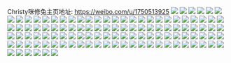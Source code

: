 Christy咪修兔主页地址: https://weibo.com/u/1750513925 
![](https://wx4.sinaimg.cn/mw2000/6856b905ly1h8ez6188yvj22c034ab2b.jpg) 
![](https://wx4.sinaimg.cn/mw2000/6856b905ly1h8ez63idzvj22c03auqv7.jpg) 
![](https://wx4.sinaimg.cn/mw2000/6856b905ly1h7wwvog18kj21nu2yokjm.jpg) 
![](https://wx4.sinaimg.cn/mw2000/6856b905ly1h7wwvq5bvmj21g72psu0y.jpg) 
![](https://wx4.sinaimg.cn/mw2000/6856b905ly1h7wwvs82qsj21oq2yo7wj.jpg) 
![](https://wx4.sinaimg.cn/mw2000/6856b905ly1h7wwvuyo1uj21lq2yonpf.jpg) 
![](https://wx4.sinaimg.cn/mw2000/6856b905ly1h7wwvwxzy1j228030nnpf.jpg) 
![](https://wx4.sinaimg.cn/mw2000/6856b905ly1h7wwvz5k59j21nq2yob2a.jpg) 
![](https://wx4.sinaimg.cn/mw2000/6856b905ly1h7wwvzs3afj21nm2lc4qp.jpg) 
![](https://wx4.sinaimg.cn/mw2000/6856b905ly1h7www0y3z2j227z2v5b2b.jpg) 
![](https://wx4.sinaimg.cn/mw2000/6856b905ly1h7www3erypj21oq2yo4qr.jpg) 
![](https://wx4.sinaimg.cn/mw2000/6856b905ly1h7www5fovoj20zo18r1ky.jpg) 
![](https://wx4.sinaimg.cn/mw2000/6856b905ly1h7www7rkvwj22c0340npe.jpg) 
![](https://wx4.sinaimg.cn/mw2000/6856b905ly1h7wwvmiylfj22qv1oib2a.jpg) 
![](https://wx4.sinaimg.cn/mw2000/6856b905ly1h7www8gkmqj20x71hv4fl.jpg) 
![](https://wx4.sinaimg.cn/mw2000/6856b905ly1h7www8yomdj21np2qhe81.jpg) 
![](https://wx4.sinaimg.cn/mw2000/6856b905ly1h7wwwara79j21nd2h2kjl.jpg) 
![](https://wx4.sinaimg.cn/mw2000/6856b905gy1h7q2xpmxh2j21nu1u6u0x.jpg) 
![](https://wx4.sinaimg.cn/mw2000/6856b905gy1h7q2xlm5uqj21n62yox6q.jpg) 
![](https://wx4.sinaimg.cn/mw2000/6856b905gy1h7q2xxf24uj22yo1o04qr.jpg) 
![](https://wx4.sinaimg.cn/mw2000/6856b905gy1h7q2y3jfsij21mm2yokjm.jpg) 
![](https://wx4.sinaimg.cn/mw2000/6856b905gy1h7q2yaseg4j21ou2yo1kz.jpg) 
![](https://wx4.sinaimg.cn/mw2000/6856b905gy1h7q2ygrfh5j22yo1o0kjm.jpg) 
![](https://wx4.sinaimg.cn/mw2000/6856b905gy1h7q2yr4av6j22bz2w2hdv.jpg) 
![](https://wx4.sinaimg.cn/mw2000/6856b905gy1h7q2z1snvrj22802yib2c.jpg) 
![](https://wx4.sinaimg.cn/mw2000/6856b905gy1h7q2zeryujj227k2kh7wj.jpg) 
![](https://wx4.sinaimg.cn/mw2000/6856b905gy1h7q2zgeo78j20zk16ltui.jpg) 
![](https://wx4.sinaimg.cn/mw2000/6856b905gy1h7q2zmjjsgj21o02hnx6p.jpg) 
![](https://wx4.sinaimg.cn/mw2000/6856b905gy1h7q2z6ovcpj21o02ff1ky.jpg) 
![](https://wx4.sinaimg.cn/mw2000/6856b905ly1h7ilkyj01oj228030fu0z.jpg) 
![](https://wx4.sinaimg.cn/mw2000/6856b905ly1h7ilksvi0jj22522tbqv7.jpg) 
![](https://wx4.sinaimg.cn/mw2000/6856b905ly1h7ilktednqj20oj0zxdph.jpg) 
![](https://wx4.sinaimg.cn/mw2000/6856b905ly1h7ilkrfusaj224x2xjx6q.jpg) 
![](https://wx4.sinaimg.cn/mw2000/6856b905ly1h7ilkvrxcej22pu2c6e83.jpg) 
![](https://wx4.sinaimg.cn/mw2000/6856b905ly1h7ilkplyqbj22802yo4qr.jpg) 
![](https://wx4.sinaimg.cn/mw2000/6856b905ly1h7ilkyzpurj21400u0do1.jpg) 
![](https://wx4.sinaimg.cn/mw2000/6856b905ly1h7ilkuhtw0j22ud1o07wi.jpg) 
![](https://wx4.sinaimg.cn/mw2000/6856b905ly1h7ilkzc5byj20tz0ww12d.jpg) 
![](https://wx4.sinaimg.cn/mw2000/6856b905ly1h79pr6o4pej21o02p61kx.jpg) 
![](https://wx4.sinaimg.cn/mw2000/6856b905gy1h6zh95bdfij22802yzdwn.jpg) 
![](https://wx4.sinaimg.cn/mw2000/6856b905gy1h6zh8z8fnlj22c03401l0.jpg) 
![](https://wx4.sinaimg.cn/mw2000/6856b905gy1h6zh8x1ngxj228030jhdy.jpg) 
![](https://wx4.sinaimg.cn/mw2000/6856b905gy1h6zh91161wj22c0340b2a.jpg) 
![](https://wx4.sinaimg.cn/mw2000/6856b905gy1h6zh8p4wakj22ag2yve82.jpg) 
![](https://wx4.sinaimg.cn/mw2000/6856b905gy1h6zh96g8tjj22c0340kjl.jpg) 
![](https://wx4.sinaimg.cn/mw2000/6856b905gy1h6tu7ta9o3j225v2thb2c.jpg) 
![](https://wx4.sinaimg.cn/mw2000/6856b905gy1h6tu87827uj233z261x6p.jpg) 
![](https://wx4.sinaimg.cn/mw2000/6856b905ly1h6h0r7pb56j220k34kgsp.jpg) 
![](https://wx4.sinaimg.cn/mw2000/6856b905ly1h6h0r1fdmfj220w32sb2b.jpg) 
![](https://wx4.sinaimg.cn/mw2000/6856b905ly1h6h0ronk9qj220w330u0y.jpg) 
![](https://wx4.sinaimg.cn/mw2000/6856b905ly1h6h0r4n8vpj220w31wu0z.jpg) 
![](https://wx4.sinaimg.cn/mw2000/6856b905ly1h6h0qwyes0j228032r7wm.jpg) 
![](https://wx4.sinaimg.cn/mw2000/6856b905ly1h6h0rqnb92j21if2dsdla.jpg) 
![](https://wx4.sinaimg.cn/mw2000/6856b905ly1h6h0rjt4gij21jk2bsh1u.jpg) 
![](https://wx4.sinaimg.cn/mw2000/6856b905ly1h6h0qy8upnj210g1iq0z8.jpg) 
![](https://wx4.sinaimg.cn/mw2000/6856b905ly1h6h0rahpv6j231c21a7ls.jpg) 
![](https://wx4.sinaimg.cn/mw2000/6856b905ly1h6h0rh89izj231c23i4qr.jpg) 
![](https://wx4.sinaimg.cn/mw2000/6856b905ly1h6h0rkj3n5j210g1iqke9.jpg) 
![](https://wx4.sinaimg.cn/mw2000/6856b905ly1h6h0rd4potj231c20wk3w.jpg) 
![](https://wx4.sinaimg.cn/mw2000/6856b905ly1h6h0rt1dpmj231c20wahh.jpg) 
![](https://wx4.sinaimg.cn/mw2000/6856b905ly1h6bds1nhfhj21z32thqv6.jpg) 
![](https://wx4.sinaimg.cn/mw2000/6856b905ly1h68m7u5ur3j22o32cu4qr.jpg) 
![](https://wx4.sinaimg.cn/mw2000/6856b905ly1h68m7ikolaj20xz14zqrc.jpg) 
![](https://wx4.sinaimg.cn/mw2000/6856b905ly1h68m7nhj6tj22yo284u10.jpg) 
![](https://wx4.sinaimg.cn/mw2000/6856b905ly1h68m7un8mpj20zk16sn2i.jpg) 
![](https://wx4.sinaimg.cn/mw2000/6856b905ly1h68m7sdaglj2280323auw.jpg) 
![](https://wx4.sinaimg.cn/mw2000/6856b905ly1h68m7uzyp0j20zk16s44y.jpg) 
![](https://wx4.sinaimg.cn/mw2000/6856b905ly1h60s9llu3jj22802yodlt.jpg) 
![](https://wx4.sinaimg.cn/mw2000/6856b905ly1h5x7b9iewgj20dw0u2gm2.jpg) 
![](https://wx4.sinaimg.cn/mw2000/6856b905ly1h5ukx7atayj21ni2yoqv5.jpg) 
![](https://wx4.sinaimg.cn/mw2000/6856b905ly1h5ukxaiiqpj22802you0z.jpg) 
![](https://wx4.sinaimg.cn/mw2000/6856b905ly1h5ukxfn2gnj20zk0nitf4.jpg) 
![](https://wx4.sinaimg.cn/mw2000/6856b905ly1h5ukxl16ajj21o024akjl.jpg) 
![](https://wx4.sinaimg.cn/mw2000/6856b905ly1h5ukxn7nxbj227z2q6e82.jpg) 
![](https://wx4.sinaimg.cn/mw2000/6856b905ly1h5ukxgj70qj227z2ejnpd.jpg) 
![](https://wx4.sinaimg.cn/mw2000/6856b905ly1h5ukxdiw8xj22802wnnpf.jpg) 
![](https://wx4.sinaimg.cn/mw2000/6856b905ly1h5ukxj0sjlj22422c9e81.jpg) 
![](https://wx4.sinaimg.cn/mw2000/6856b905ly1h5ukxhzywuj21o02804qp.jpg) 
![](https://wx4.sinaimg.cn/mw2000/6856b905ly1h5ukxf7e6jj20w312i79z.jpg) 
![](https://wx4.sinaimg.cn/mw2000/6856b905ly1h5twilwfc4j213s0u2akz.jpg) 
![](https://wx4.sinaimg.cn/mw2000/6856b905ly1h5nhjp63dhj21mu2yob2c.jpg) 
![](https://wx4.sinaimg.cn/mw2000/6856b905ly1h5nhjlvscuj21o021au0x.jpg) 
![](https://wx4.sinaimg.cn/mw2000/6856b905ly1h5nhjtlh30j21mu2u5qv5.jpg) 
![](https://wx4.sinaimg.cn/mw2000/6856b905ly1h5nhjrs556j22gv1or4qq.jpg) 
![](https://wx4.sinaimg.cn/mw2000/6856b905ly1h5nhjvcrv2j22yo1o01ky.jpg) 
![](https://wx4.sinaimg.cn/mw2000/6856b905ly1h5nhjsq4i6j22bt3404qq.jpg) 
![](https://wx4.sinaimg.cn/mw2000/6856b905ly1h5nhjwhkr8j21ni2im7wi.jpg) 
![](https://wx4.sinaimg.cn/mw2000/6856b905ly1h5nhjxk1r1j22be2x91kz.jpg) 
![](https://wx4.sinaimg.cn/mw2000/6856b905ly1h541zx8pkpj20zk0zktef.jpg) 
![](https://wx4.sinaimg.cn/mw2000/6856b905ly1h54201mhdtj21ni2yoqv6.jpg) 
![](https://wx4.sinaimg.cn/mw2000/6856b905ly1h5420577ldj21nq2yoe82.jpg) 
![](https://wx4.sinaimg.cn/mw2000/6856b905ly1h5420af9xyj21oq2yohdu.jpg) 
![](https://wx4.sinaimg.cn/mw2000/6856b905ly1h5420cinszj22fg1orkjl.jpg) 
![](https://wx4.sinaimg.cn/mw2000/6856b905ly1h5420dhzjlj21lp2w9hdt.jpg) 
![](https://wx4.sinaimg.cn/mw2000/6856b905ly1h5420ym6smj21o02yox6q.jpg) 
![](https://wx4.sinaimg.cn/mw2000/6856b905ly1h54211ase7j21nq2yoqv6.jpg) 
![](https://wx4.sinaimg.cn/mw2000/6856b905gy1h4m0hi0twbj20z21kztm6.jpg) 
![](https://wx4.sinaimg.cn/mw2000/6856b905ly1h4bhersfo1j20dw0dw0tl.jpg) 
![](https://wx4.sinaimg.cn/mw2000/6856b905ly1h3t6nlchi7j21dc2yoe81.jpg) 
![](https://wx4.sinaimg.cn/mw2000/6856b905ly1h3pb1jdvmqj20zo12w7cc.jpg) 
![](https://wx4.sinaimg.cn/mw2000/6856b905ly1h3lgevsn71j20zo0k20vk.jpg) 
![](https://wx4.sinaimg.cn/mw2000/6856b905ly1h3lgojatprj21di2yob2a.jpg) 
![](https://wx4.sinaimg.cn/mw2000/6856b905ly1h3lgoihmmkj20u013in7f.jpg) 
![](https://wx4.sinaimg.cn/mw2000/6856b905ly1h3lgeufig6j20u00ztqbe.jpg) 
![](https://wx4.sinaimg.cn/mw2000/6856b905ly1h3lgroshwzj22c03407wi.jpg) 
![](https://wx4.sinaimg.cn/mw2000/6856b905ly1h3lgrn7jb4j23402c0u0z.jpg) 
![](https://wx4.sinaimg.cn/mw2000/6856b905ly1h3lgvseqtaj20sg0getcp.jpg) 
![](https://wx4.sinaimg.cn/mw2000/6856b905ly1h3i85cyrrej22c0340e82.jpg) 
![](https://wx4.sinaimg.cn/mw2000/6856b905ly1h333b2m4guj22802w8u0z.jpg) 
![](https://wx4.sinaimg.cn/mw2000/6856b905ly1h333b7jqzfj22802zze84.jpg) 
![](https://wx4.sinaimg.cn/mw2000/6856b905ly1h333axglyrj22802w31l0.jpg) 
![](https://wx4.sinaimg.cn/mw2000/6856b905ly1h333bjvu0dj22802kd7wj.jpg) 

